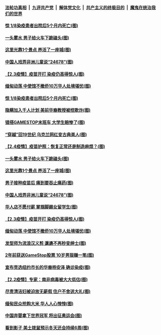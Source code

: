

####  [法轮功真相](../../../../basic/blob/master/README.md?t=02050801) &nbsp;|&nbsp; [九评共产党](../../../../9ping.md/blob/master/README.md?t=02050801) &nbsp;|&nbsp; [解体党文化](../../../../jtdwh.md/blob/master/README.md?t=02050801)  &nbsp;|&nbsp; [共产主义的终极目的](../../../../gczydzjmd.md/blob/master/README.md?t=02050801) &nbsp;|&nbsp; [魔鬼在统治我们的世界](../../../../mgztzwmdsj.md/blob/master/README.md?t=02050801) 

#### [惊 1/8染疫患者出院后5个月内死亡(图)](../pages/p3/961477.md?t=02050801) 

#### [一头雾水 男子给火车下跪磕头(图)](../pages/p3/961445.md?t=02050801) 

#### [这里光靠1个景点 养活了一座城(图)](../pages/p3/961376.md?t=02050801) 

#### [中国人戏弄非洲儿童说“24678”(图)](../pages/p3/961354.md?t=02050801) 

#### [【2.3疫情】疫苗开打 染疫仍高得惊人(图)](../pages/p3/961349.md?t=02050801) 

#### [缅甸动荡 中使馆不撤侨10万华人处境堪忧(图)](../pages/p3/961315.md?t=02050801) 

#### [惊 1/8染疫患者出院后5个月内死亡(图)](../pages/p3/961477.md?t=02050801) 

#### [隐瞒加入千人计划 美前华裔教授被控欺诈(图)](../pages/p3/961481.md?t=02050801) 

#### [错搭GAMESTOP末班车 大学生赔惨了(图)](../pages/p3/961471.md?t=02050801) 

#### [“穿越”回19世纪 乌克兰网红变古典美人(图)](../pages/p3/961475.md?t=02050801) 

#### [【2.4疫情】疫苗护照：恢复正常还是制造麻烦？(图)](../pages/p3/961467.md?t=02050801) 

#### [一头雾水 男子给火车下跪磕头(图)](../pages/p3/961445.md?t=02050801) 

#### [这里光靠1个景点 养活了一座城(图)](../pages/p3/961376.md?t=02050801) 

#### [男子接种疫苗后 痛到要吞止痛药(图)](../pages/p3/961370.md?t=02050801) 

#### [中国人戏弄非洲儿童说“24678”(图)](../pages/p3/961354.md?t=02050801) 

#### [华人店不愿付薪 掌掴脚踢女留学生(图)](../pages/p3/961330.md?t=02050801) 

#### [【2.3疫情】疫苗开打 染疫仍高得惊人(图)](../pages/p3/961349.md?t=02050801) 

#### [缅甸动荡 中使馆不撤侨10万华人处境堪忧(图)](../pages/p3/961315.md?t=02050801) 

#### [发型师为流浪汉义剪 邋遢不再秒变绅士(图)](../pages/p3/961251.md?t=02050801) 

#### [2年前获送GameStop股票 10岁男狠赚一笔(图)](../pages/p3/961238.md?t=02050801) 

#### [宣布竞选纽约市长的华裔杨安泽 确诊染疫(图)](../pages/p3/961236.md?t=02050801) 

#### [【2.2疫情】专家：南非病毒被大大低估(图)](../pages/p3/961225.md?t=02050801) 

#### [尽责清洁妇被迫放无薪假 住户不舍送大礼(图)](../pages/p3/961227.md?t=02050801) 

#### [缅甸民众抢购大米 华人人心惶惶(图)](../pages/p3/961222.md?t=02050801) 

#### [中国弃婴拿下世界冠军 将出征奥运会(图)](../pages/p3/961221.md?t=02050801) 

#### [看到影子 美土拨鼠预示冬天还会持续6周(图)](../pages/p3/961203.md?t=02050801) 

